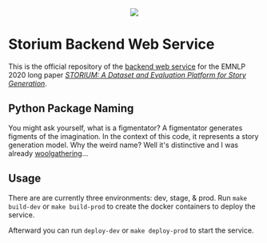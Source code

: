 <div align="center">
  <img src="https://storium.cs.umass.edu/static/figment.svg">
</div>

# Storium Backend Web Service

This is the official repository of the [backend web
service](https://storium.cs.umass.edu) for the EMNLP 2020 long paper *[STORIUM:
A Dataset and Evaluation Platform for Story
Generation](https://arxiv.org/abs/2010.01717)*.

## Python Package Naming

You might ask yourself, what is a figmentator? A figmentator generates figments
of the imagination. In the context of this code, it represents a story
generation model. Why the weird name? Well it's distinctive and I was already
[woolgathering](https://github.com/dojoteef/storium-frontend)...


## Usage

There are are currently three environments: dev, stage, & prod. Run `make
build-dev` or `make build-prod` to create the docker containers to deploy the
service.

Afterward you can run `deploy-dev` or `make deploy-prod` to start the service.
